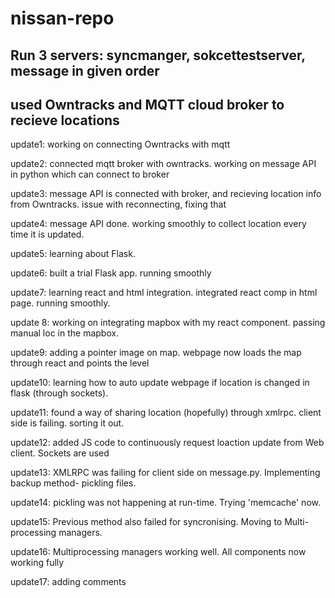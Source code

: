 # nissan-repo

## Run 3 servers: syncmanger, sokcettestserver, message in given order
## used Owntracks and MQTT cloud broker to recieve locations

update1:
working on connecting Owntracks with mqtt

update2:
connected mqtt broker with owntracks.
working on message API in python which can connect to broker

update3:
message API is connected with broker, and recieving location info from Owntracks.
issue with reconnecting, fixing that

update4:
message API done. working smoothly to collect location every time it is updated.

update5:
learning about Flask.

update6:
built a trial Flask app. running smoothly

update7:
learning react and html integration.
integrated react comp in html page. running smoothly.


update 8:
working on integrating mapbox with my react component.
passing manual loc in the mapbox.

update9:
adding a pointer image on map.
webpage now loads the map through react and points the level

update10:
learning how to auto update webpage if location is changed in flask (through sockets).

update11:
found a way of sharing location (hopefully) through xmlrpc. client side is failing. sorting it out.

update12:
added JS code to continuously request loaction update from Web client.
Sockets are used

update13:
XMLRPC was failing for client side on message.py.
Implementing backup method- pickling files.

update14:
pickling was not happening at run-time.
Trying 'memcache' now.

update15:
Previous method also failed for syncronising.
Moving to Multi-processing managers.

update16:
Multiprocessing managers working well. 
All components now working fully

update17:
adding comments
